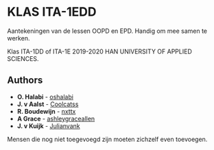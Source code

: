 # KLAS ITA-1EDD

Aantekeningen van de lessen OOPD en EPD. Handig om mee samen te werken. 

Klas ITA-1DD of ITA-1E 2019-2020  HAN UNIVERSITY OF APPLIED SCIENCES.

## Authors

* **O. Halabi** - [oshalabi](https://github.com/oshalabi)
* **J. v Aalst** - [Coolcatss](https://github.com/Coolcatss)
* **R. Boudewijn** - [nxttx](https://github.com/nxttx)
* **A Grace** - [ashleygraceallen](https://github.com/ashleygraceallen)
* **J. v Kuijk** - [Julianvank](https://github.com/Julianvank)

Mensen die nog niet toegevoegd zijn moeten zichzelf even toevoegen.





